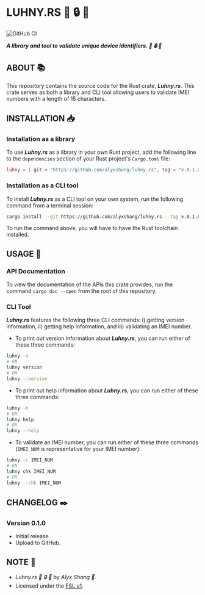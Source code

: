 # LUHNY.RS :iphone: :lock: :crab:

![GitHub CI](https://github.com/alyxshang/luhny.rs/actions/workflows/rust.yml/badge.svg)

***A library and tool to validate unique device identifiers. :iphone: :lock: :crab:***

## ABOUT :books:

This repository contains the source code for the Rust crate, ***Luhny.rs***. This crate serves as both a library and CLI tool allowing users to validate IMEI numbers with a length of 15 characters.

## INSTALLATION :inbox_tray:

### Installation as a library

To use ***Luhny.rs*** as a library in your own Rust project, add the following line to the `dependencies` section of your Rust project's `Cargo.toml` file:

```TOML
luhny = { git = "https://github.com/alyxshang/luhny.rs", tag = "v.0.1.0" }
```

### Installation as a CLI tool

To install ***Luhny.rs*** as a CLI tool on your own system, run the following command from a terminal session:

```bash
cargo install --git https://github.com/alyxshang/luhny.rs --tag v.0.1.0
```

To run the command above, you will have to have the Rust toolchain installed.

## USAGE :hammer:

### API Documentation

To view the documentation of the APIs this crate provides, run the command `cargo doc --open` from the root of this repository.

### CLI Tool

***Luhny.rs*** features the following three CLI commands: i) getting version information, ii) getting help information, and iii) validating an IMEI number.

- To print out version information about ***Luhny.rs***, you can run either of these three commands:

```bash
luhny -v
# OR
luhny version
# OR
luhny --version
```

- To print out help information about ***Luhny.rs***, you can run either of these three commands:

```bash
luhny -h
# OR
luhny help
# OR
luhny --help
```

- To validate an IMEI number, you can run either of these three commands (`IMEI_NUM` is representative for your IMEI number):

```bash
luhny -c IMEI_NUM
# OR
luhny chk IMEI_NUM
# OR
luhny --chk IMEI_NUM
```


## CHANGELOG :black_nib:

### Version 0.1.0

- Initial release.
- Upload to GitHub.

## NOTE :scroll:

- *Luhny.rs :iphone: :lock: :crab:* by *Alyx Shang :black_heart:*.
- Licensed under the [FSL v1](https://github.com/alyxshang/fair-software-license).